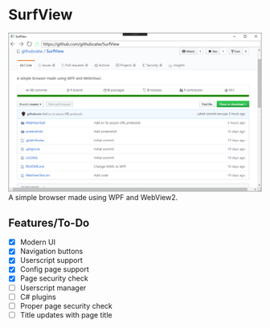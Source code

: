 # SurfView
![Screenshot of SurfView](screenshots/app.png)
A simple browser made using WPF and WebView2.

## Features/To-Do
- [x] Modern UI
- [x] Navigation buttons
- [x] Userscript support
- [x] Config page support
- [x] Page security check
- [ ] Userscript manager
- [ ] C# plugins
- [ ] Proper page security check
- [ ] Title updates with page title
